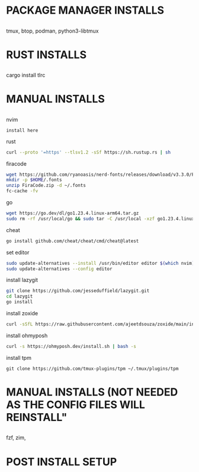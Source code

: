 ##
# PACKAGE MANAGER INSTALLS
##
tmux, btop, podman, python3-libtmux

##
# RUST INSTALLS
##
cargo install tlrc

##
# MANUAL INSTALLS
##
nvim
```
install here
```
rust
```bash
curl --proto '=https' --tlsv1.2 -sSf https://sh.rustup.rs | sh
```
firacode
```bash
wget https://github.com/ryanoasis/nerd-fonts/releases/download/v3.3.0/FiraCode.zip
mkdir -p $HOME/.fonts
unzip FiraCode.zip -d ~/.fonts
fc-cache -fv
```
go
```bash
wget https://go.dev/dl/go1.23.4.linux-arm64.tar.gz
sudo rm -rf /usr/local/go && sudo tar -C /usr/local -xzf go1.23.4.linux-arm64.tar.gz 
```
cheat
```bash
go install github.com/cheat/cheat/cmd/cheat@latest
```
set editor
```bash
sudo update-alternatives --install /usr/bin/editor editor $(which nvim) 60
sudo update-alternatives --config editor
```
install lazygit
```bash
git clone https://github.com/jesseduffield/lazygit.git
cd lazygit
go install
```
install zoxide
```bash
curl -sSfL https://raw.githubusercontent.com/ajeetdsouza/zoxide/main/install.sh | sh
```
install ohmyposh
```bash
curl -s https://ohmyposh.dev/install.sh | bash -s
```
install tpm
```
git clone https://github.com/tmux-plugins/tpm ~/.tmux/plugins/tpm
```
##
# MANUAL INSTALLS (NOT NEEDED AS THE CONFIG FILES WILL REINSTALL"
##
fzf, zim,

##
# POST INSTALL SETUP
##
